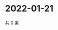 # 2022-01-21

共 0 条

<!-- BEGIN WEIBO -->
<!-- 最后更新时间 Fri Jan 21 2022 08:48:16 GMT+0800 (China Standard Time) -->

<!-- END WEIBO -->

